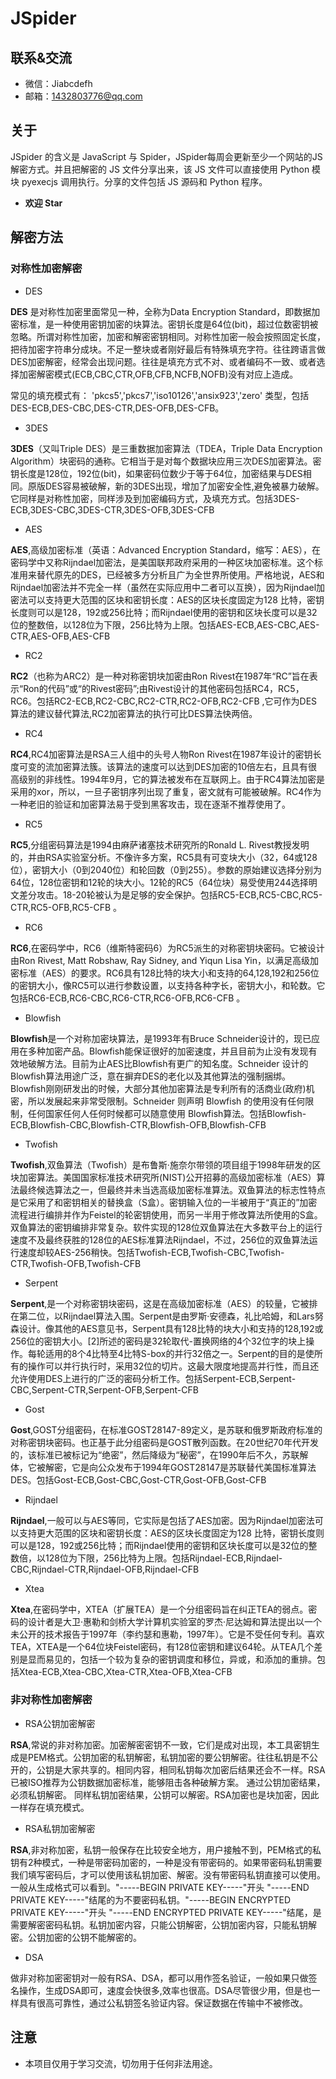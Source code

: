 # JSpider

## 联系&交流

- 微信：Jiabcdefh
- 邮箱：1432803776@qq.com

## 关于

JSpider 的含义是  JavaScript 与 Spider，JSpider每周会更新至少一个网站的JS解密方式。并且把解密的 JS 文件分享出来，该 JS 文件可以直接使用 Python 模块 pyexecjs 调用执行。分享的文件包括 JS 源码和 Python 程序。

- **欢迎 Star**

## 解密方法

### 对称性加密解密

- DES

**DES** 是对称性加密里面常见一种，全称为Data Encryption Standard，即数据加密标准，是一种使用密钥加密的块算法。密钥长度是64位(bit)，超过位数密钥被忽略。所谓对称性加密，加密和解密密钥相同。对称性加密一般会按照固定长度，把待加密字符串分成块。不足一整块或者刚好最后有特殊填充字符。往往跨语言做DES加密解密，经常会出现问题。往往是填充方式不对、或者编码不一致、或者选择加密解密模式(ECB,CBC,CTR,OFB,CFB,NCFB,NOFB)没有对应上造成。

常见的填充模式有： 'pkcs5','pkcs7','iso10126','ansix923','zero' 类型，包括DES-ECB,DES-CBC,DES-CTR,DES-OFB,DES-CFB。

- 3DES

**3DES**（又叫Triple DES）是三重数据加密算法（TDEA，Triple Data Encryption Algorithm）块密码的通称。它相当于是对每个数据块应用三次DES加密算法。密钥长度是128位，192位(bit)，如果密码位数少于等于64位，加密结果与DES相同。原版DES容易被破解，新的3DES出现，增加了加密安全性,避免被暴力破解。它同样是对称性加密，同样涉及到加密编码方式，及填充方式。包括3DES-ECB,3DES-CBC,3DES-CTR,3DES-OFB,3DES-CFB

- AES

**AES**,高级加密标准（英语：Advanced Encryption Standard，缩写：AES），在密码学中又称Rijndael加密法，是美国联邦政府采用的一种区块加密标准。这个标准用来替代原先的DES，已经被多方分析且广为全世界所使用。严格地说，AES和Rijndael加密法并不完全一样（虽然在实际应用中二者可以互换），因为Rijndael加密法可以支持更大范围的区块和密钥长度：AES的区块长度固定为128 比特，密钥长度则可以是128，192或256比特；而Rijndael使用的密钥和区块长度可以是32位的整数倍，以128位为下限，256比特为上限。包括AES-ECB,AES-CBC,AES-CTR,AES-OFB,AES-CFB

- RC2

**RC2**（也称为ARC2）是一种对称密钥块加密由Ron Rivest在1987年“RC”旨在表示“Ron的代码”或“的Rivest密码”;由Rivest设计的其他密码包括RC4，RC5，RC6。包括RC2-ECB,RC2-CBC,RC2-CTR,RC2-OFB,RC2-CFB ,它可作为DES算法的建议替代算法,RC2加密算法的执行可比DES算法快两倍。

- RC4

**RC4**,RC4加密算法是RSA三人组中的头号人物Ron Rivest在1987年设计的密钥长度可变的流加密算法簇。该算法的速度可以达到DES加密的10倍左右，且具有很高级别的非线性。1994年9月，它的算法被发布在互联网上。由于RC4算法加密是采用的xor，所以，一旦子密钥序列出现了重复，密文就有可能被破解。RC4作为一种老旧的验证和加密算法易于受到黑客攻击，现在逐渐不推荐使用了。

- RC5

**RC5**,分组密码算法是1994由麻萨诸塞技术研究所的Ronald L. Rivest教授发明的，并由RSA实验室分析。不像许多方案，RC5具有可变块大小（32，64或128位），密钥大小（0到2040位）和轮回数（0到255）。参数的原始建议选择分别为64位，128位密钥和12轮的块大小。12轮的RC5（64位块）易受使用244选择明文差分攻击。18-20轮被认为是足够的安全保护。包括RC5-ECB,RC5-CBC,RC5-CTR,RC5-OFB,RC5-CFB 。

- RC6

**RC6**,在密码学中，RC6（维斯特密码6）为RC5派生的对称密钥块密码。它被设计由Ron Rivest, Matt Robshaw, Ray Sidney, and Yiqun Lisa Yin，以满足高级加密标准（AES）的要求。RC6具有128比特的块大小和支持的64,128,192和256位的密钥大小，像RC5可以进行参数设置，以支持各种字长，密钥大小，和轮数。它包括RC6-ECB,RC6-CBC,RC6-CTR,RC6-OFB,RC6-CFB 。

- Blowfish

**Blowfish**是一个对称加密块算法，是1993年有Bruce Schneider设计的，现已应用在多种加密产品。Blowfish能保证很好的加密速度，并且目前为止没有发现有效地破解方法。目前为止AES比Blowfish有更广的知名度。Schneider 设计的Blowfish算法用途广泛，意在摒弃DES的老化以及其他算法的强制捆绑。Blowfish刚刚研发出的时候，大部分其他加密算法是专利所有的活商业(政府)机密，所以发展起来非常受限制。Schneider 则声明 Blowfish 的使用没有任何限制，任何国家任何人任何时候都可以随意使用 Blowfish算法。包括Blowfish-ECB,Blowfish-CBC,Blowfish-CTR,Blowfish-OFB,Blowfish-CFB

- Twofish

**Twofish**,双鱼算法（Twofish）是布鲁斯·施奈尔带领的项目组于1998年研发的区块加密算法。美国国家标准技术研究所(NIST)公开招募的高级加密标准（AES）算法最终候选算法之一，但最终并未当选高级加密标准算法。双鱼算法的标志性特点是它采用了和密钥相关的替换盒（S盒）。密钥输入位的一半被用于“真正的”加密流程进行编排并作为Feistel的轮密钥使用，而另一半用于修改算法所使用的S盒。双鱼算法的密钥编排非常复杂。软件实现的128位双鱼算法在大多数平台上的运行速度不及最终获胜的128位的AES标准算法Rijndael，不过，256位的双鱼算法运行速度却较AES-256稍快。包括Twofish-ECB,Twofish-CBC,Twofish-CTR,Twofish-OFB,Twofish-CFB

- Serpent 

**Serpent**,是一个对称密钥块密码，这是在高级加密标准（AES）的较量，它被排在第二位，以Rijndael算法入围。Serpent是由罗斯·安德森，礼比哈姆，和Lars努森设计。像其他的AES意见书，Serpent具有128比特的块大小和支持的128,192或256位的密钥大小。[2]所述的密码是32轮取代-置换网络的4个32位字的块上操作。每轮适用的8个4比特至4比特S-box的并行32倍之一。Serpent的目的是使所有的操作可以并行执行时，采用32位的切片。这最大限度地提高并行性，而且还允许使用DES上进行的广泛的密码分析工作。包括Serpent-ECB,Serpent-CBC,Serpent-CTR,Serpent-OFB,Serpent-CFB

- Gost

**Gost**,GOST分组密码，在标准GOST28147-89定义，是苏联和俄罗斯政府标准的对称密钥块密码。也正基于此分组密码是GOST散列函数。在20世纪70年代开发的，该标准已被标记为“绝密”，然后降级为“秘密”，在1990年后不久，苏联解体，它被解密，它是向公众发布于1994年GOST28147是苏联替代美国标准算法DES。包括Gost-ECB,Gost-CBC,Gost-CTR,Gost-OFB,Gost-CFB

- Rijndael

**Rijndael**,一般可以与AES等同，它实际是包括了AES加密。因为Rijndael加密法可以支持更大范围的区块和密钥长度：AES的区块长度固定为128 比特，密钥长度则可以是128，192或256比特；而Rijndael使用的密钥和区块长度可以是32位的整数倍，以128位为下限，256比特为上限。包括Rijndael-ECB,Rijndael-CBC,Rijndael-CTR,Rijndael-OFB,Rijndael-CFB

- Xtea 

**Xtea**,在密码学中，XTEA（扩展TEA）是一个分组密码旨在纠正TEA的弱点。密码的设计者是大卫·惠勒和剑桥大学计算机实验室的罗杰·尼达姆和算法提出以一个未公开的技术报告于1997年（李约瑟和惠勒，1997年）。它是不受任何专利。喜欢TEA，XTEA是一个64位块Feistel密码，有128位密钥和建议64轮。从TEA几个差别是显而易见的，包括一个较为复杂的密钥调度和移位，异或，和添加的重排。包括Xtea-ECB,Xtea-CBC,Xtea-CTR,Xtea-OFB,Xtea-CFB

### 非对称性加密解密

- RSA公钥加密解密

**RSA**,常说的非对称加密。加密解密密钥不一致，它们是成对出现，本工具密钥生成是PEM格式。公钥加密的私钥解密，私钥加密的要公钥解密。往往私钥是不公开的，公钥是大家共享的。相同内容，相同私钥每次加密后结果还会不一样。RSA已被ISO推荐为公钥数据加密标准，能够阻击各种破解方案。 通过公钥加密结果，必须私钥解密。 同样私钥加密结果，公钥可以解密。RSA加密也是块加密，因此一样存在填充模式。

- RSA私钥加密解密

**RSA**,非对称加密，私钥一般保存在比较安全地方，用户接触不到，PEM格式的私钥有2种模式，一种是带密码加密的，一种是没有带密码的。如果带密码私钥需要我们填写密码后，才可以使用该私钥加密、解密。没有带密码私钥直接可以使用。一般从生成格式可以看到。"-----BEGIN PRIVATE KEY-----"开头 "-----END PRIVATE KEY-----"结尾的为不要密码私钥。"-----BEGIN ENCRYPTED PRIVATE KEY-----"开头 "-----END ENCRYPTED PRIVATE KEY-----"结尾，是需要解密密码私钥。私钥加密内容，只能公钥解密，公钥加密内容，只能私钥解密。公钥加密的公钥不能解密的。

- DSA

做非对称加密密钥对一般有RSA、DSA，都可以用作签名验证，一般如果只做签名操作，生成DSA即可，速度会快很多,效率也很高。DSA尽管很少用，但是也一样具有很高可靠性，通过公私钥签名验证内容。保证数据在传输中不被修改。

## 注意

- 本项目仅用于学习交流，切勿用于任何非法用途。

